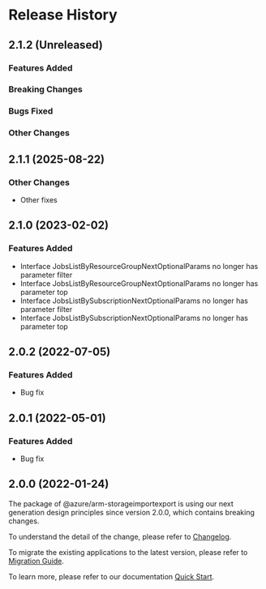 # Release History

## 2.1.2 (Unreleased)

### Features Added

### Breaking Changes

### Bugs Fixed

### Other Changes

## 2.1.1 (2025-08-22)

### Other Changes

  - Other fixes

## 2.1.0 (2023-02-02)
    
### Features Added

  - Interface JobsListByResourceGroupNextOptionalParams no longer has parameter filter
  - Interface JobsListByResourceGroupNextOptionalParams no longer has parameter top
  - Interface JobsListBySubscriptionNextOptionalParams no longer has parameter filter
  - Interface JobsListBySubscriptionNextOptionalParams no longer has parameter top
    
## 2.0.2 (2022-07-05)

### Features Added

  - Bug fix

## 2.0.1 (2022-05-01)

### Features Added

  - Bug fix

## 2.0.0 (2022-01-24)

The package of @azure/arm-storageimportexport is using our next generation design principles since version 2.0.0, which contains breaking changes.

To understand the detail of the change, please refer to [Changelog](https://aka.ms/js-track2-changelog).

To migrate the existing applications to the latest version, please refer to [Migration Guide](https://aka.ms/js-track2-migration-guide).

To learn more, please refer to our documentation [Quick Start](https://aka.ms/azsdk/js/mgmt/quickstart ).
